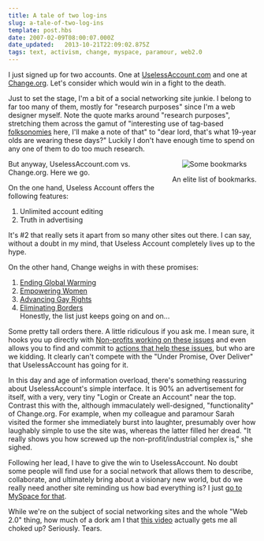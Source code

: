 ```yaml
---
title: A tale of two log-ins
slug: a-tale-of-two-log-ins
template: post.hbs
date: 2007-02-09T08:00:07.000Z
date_updated:   2013-10-21T22:09:02.875Z
tags: text, activism, change, myspace, paramour, web2.0
---
```


I just signed up for two accounts. One at <a href="http://uselessaccount.com/" title="UselessAccount.com">UselessAccount.com</a> and one at <a href="http://change.org/" title="Change.org">Change.org</a>. Let's consider which would win in a fight to the death.<!--more-->

Just to set the stage, I'm a bit of a social networking site junkie. I belong to far too many of them, mostly for "research purposes" since I'm a web designer myself. Note the quote marks around "research purposes", stretching them across the gamut of "interesting use of tag-based <a href="http://en.wikipedia.org/wiki/Folksonomy" title="Folksonomy on Wikipedia">folksonomies</a> here, I'll make a note of that" to "dear lord, that's what 19-year olds are wearing these days?" Luckily I don't have enough time to spend on any one of them to do too much research.

<div class="pullquote" style="float:right; text-align:center;">
<img class="content" src="/wp-content/uploads/2007/02/socialsites.jpg" alt="Some bookmarks" />
<p class="small">An elite list of bookmarks.</p>
</div>

But anyway, UselessAccount.com vs. Change.org. Here we go.

On the one hand, Useless Account offers the following features:
<ol>
<li>Unlimited account editing</li>
<li>Truth in advertising</li>
</ol>

It's #2 that really sets it apart from so many other sites out there. I can say, without a doubt in my mind, that Useless Account completely lives up to the hype.

On the other hand, Change weighs in with these promises:
<ol>
<li><a href="http://change.org/changes/change_page/12" title="Stop Global Warming at Change.org">Ending Global Warming</a></li>
<li><a href="http://change.org/changes/change_page/141" title="Empower Women at Change.org">Empowering Women</a></li>
<li><a href="http://change.org/changes/change_page/5" title="Advance Gay Rights at Change.org">Advancing Gay Rights</a></li>
<li><a href="http://change.org/changes/change_page/102" title="Eliminate Borders at Change.org">Eliminating Borders</a></li>
Honestly, the list just keeps going on and on...
</ol>
Some pretty tall orders there. A little ridiculous if you ask me. I mean sure, it hooks you up directly with <a href="http://change.org/my_change/my_nonprofits" title="Non-profits at Change.org">Non-profits working on these issues</a> and even allows you to find and commit to <a href="http://change.org/my_change/my_events" title="Events at Change.org">actions that help these issues</a>, but who are we kidding. It clearly can't compete with the "Under Promise, Over Deliver" that UselessAccount has going for it.

In this day and age of information overload, there's something reassuring about UselessAccount's simple interface. It is 90% an advertisement for itself, with a very, very tiny "Login or Create an Account" near the top. Contrast this with the, although immaculately well-designed, "functionality" of Change.org. For example, when my colleague and paramour Sarah visited the former she immediately burst into laughter, presumably over how laughably simple to use the site was, whereas the latter filled her dread. "It really shows you how screwed up the non-profit/industrial complex is," she sighed.

Following her lead, I have to give the win to UselessAccount. No doubt some people will find use for a social network that allows them to describe, collaborate, and ultimately bring about a visionary new world, but do we really need another site reminding us how bad everything is? I just <a href="http://profile.myspace.com/index.cfm?fuseaction=user.viewprofile&friendid=2631656" title="Check out her answer to 'Do you wear belts?'">go to MySpace for that</a>.

While we're on the subject of social networking sites and the whole "Web 2.0" thing, how much of a dork am I that <a href="http://www.youtube.com/watch?v=6gmP4nk0EOE" title="The Machine is Us/ing Us...">this video</a> actually gets me all choked up? Seriously. Tears.
